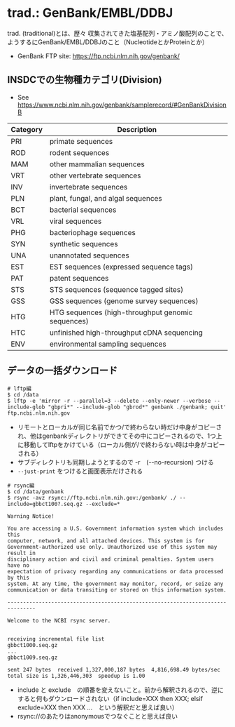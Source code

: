 # trad.: GenBank/EMBL/DDBJ

trad. (traditional)とは、歴々 収集されてきた塩基配列・アミノ酸配列のことで、ようするにGenBank/EMBL/DDBJのこと（NucleotideとかProteinとか）

- GenBank FTP site: https://ftp.ncbi.nlm.nih.gov/genbank/


## INSDCでの生物種カテゴリ(Division)
- See https://www.ncbi.nlm.nih.gov/genbank/samplerecord/#GenBankDivisionB

| Category | Description |
|---|---|
| PRI | primate sequences |
| ROD | rodent sequences |
| MAM | other mammalian sequences |
| VRT | other vertebrate sequences |
| INV | invertebrate sequences |
| PLN | plant, fungal, and algal sequences |
| BCT | bacterial sequences |
| VRL | viral sequences |
| PHG | bacteriophage sequences |
| SYN | synthetic sequences |
| UNA | unannotated sequences |
| EST | EST sequences (expressed sequence tags) |
| PAT | patent sequences |
| STS | STS sequences (sequence tagged sites) |
| GSS | GSS sequences (genome survey sequences) |
| HTG | HTG sequences (high-throughput genomic sequences) |
| HTC | unfinished high-throughput cDNA sequencing |
| ENV | environmental sampling sequences |

## データの一括ダウンロード
```
# lftp編
$ cd /data
$ lftp -e 'mirror -r --parallel=3 --delete --only-newer --verbose --include-glob "gbpri*" --include-glob "gbrod*" genbank ./genbank; quit' ftp.ncbi.nlm.nih.gov
```
- リモートとローカルが同じ名前でかつ/で終わらない時だけ中身がコピーされ、他はgenbankディレクトリができてその中にコピーされるので、1つ上に移動してlftpをかけている（ローカル側が/で終わらない時は中身がコピーされる）
- サブディレクトリも同期しようとするので -r　(--no-recursion) つける
- `--just-print` をつけると画面表示だけされる


```
# rsync編
$ cd /data/genbank
$ rsync -avz rsync://ftp.ncbi.nlm.nih.gov:/genbank/ ./ --include=gbbct100?.seq.gz --exclude=*

Warning Notice!

You are accessing a U.S. Government information system which includes this
computer, network, and all attached devices. This system is for
Government-authorized use only. Unauthorized use of this system may result in
disciplinary action and civil and criminal penalties. System users have no
expectation of privacy regarding any communications or data processed by this
system. At any time, the government may monitor, record, or seize any
communication or data transiting or stored on this information system.

-------------------------------------------------------------------------------

Welcome to the NCBI rsync server.


receiving incremental file list
gbbct1000.seq.gz
...
gbbct1009.seq.gz

sent 247 bytes  received 1,327,000,187 bytes  4,816,698.49 bytes/sec
total size is 1,326,446,303  speedup is 1.00
```
- include と exclude　の順番を変えないこと。前から解釈されるので、逆にすると何もダウンロードされない（if include=XXX then XXX; elsif exclude=XXX then XXX ...　という解釈だと思えば良い）
- rsync://のあたりはanonymousでつなぐことと思えば良い



